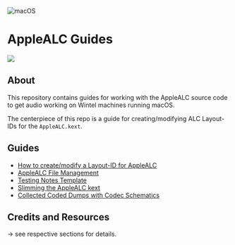 ![macOS](https://img.shields.io/badge/Supported_macOS:-≤13.0_beta-white.svg)

# AppleALC Guides
![](/Users/5t33z0/Desktop/AppleALC_Guides/Codec_Dumps/ALCS1200A/codec_dump_dec.txt.svg)

## About

This repository contains guides for working with the AppleALC source code to get audio working on Wintel machines running macOS.

The centerpiece of this repo is a guide for creating/modifying ALC Layout-IDs for the `AppleALC.kext`.

## Guides

- [How to create/modify a Layout-ID for AppleALC](https://github.com/5T33Z0/AppleALC-Guides/tree/main/AppleALC_Layout-ID)
- [AppleALC File Management](https://github.com/5T33Z0/AppleALC-Guides/tree/main/File_Management)
- [Testing Notes Template](https://github.com/5T33Z0/AppleALC-Guides/blob/main/AppleALC_Layout-ID/Testing_Notes.md)
- [Slimming the AppleALC kext](https://github.com/5T33Z0/AppleALC-Guides/tree/main/Slimming_AppleALC)
- [Collected Coded Dumps with Codec Schematics](https://github.com/5T33Z0/AppleALC-Guides/tree/main/Codec_Dumps)

## Credits and Resources
&rarr; see respective sections for details.
